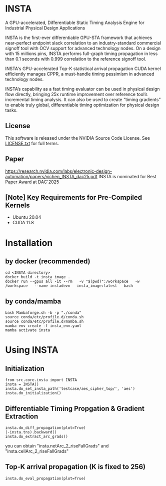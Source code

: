 # INSTA

A GPU-accelerated, Differentiable Static Timing Analysis Engine for Industrial Physical Design Applications

INSTA is the first-ever differentiable GPU-STA framework that achieves near-perfect endpoint slack correlation to an industry-standard commercial signoff tool with OCV support for advanced technology nodes. On a design with 15 millions pins, INSTA performs full-graph timing propagation in less than 0.1 seconds with 0.999 correlation to the reference signoff tool.

INSTA's GPU-accelerated Top-K statistical arrival propagation CUDA kernel efficiently manages CPPR, a must-handle timing pessimism in advanced technology nodes.

INSTA’s capability as a fast timing evaluator can be used in physical design flow directly, bringing 25x runtime improvement over reference tool’s incremental timing analysis.
It can also be used to create “timing gradients” to enable truly global, differentiable timing optimization for physical design tasks.

## License

This software is released under the NVIDIA Source Code License.
See [LICENSE.txt](LICENSE.txt) for full terms.

## Paper
https://research.nvidia.com/labs/electronic-design-automation/papers/yichen_INSTA_dac25.pdf
INSTA is nominated for Best Paper Award at DAC'2025

## [Note] Key Requirements for Pre-Compiled Kernels
- Ubuntu 20.04
- CUDA 11.8

# Installation

## by docker (recommended)
```
cd <INSTA directory>
docker build -t insta_image .
docker run --gpus all -it --rm   -v "$(pwd)":/workspace   -w /workspace   --name instadevn   insta_image:latest   bash
```

## by conda/mamba
```
bash Mambaforge.sh -b -p "./conda"
source conda/etc/profile.d/conda.sh
source conda/etc/profile.d/mamba.sh
mamba env create -f insta_env.yaml
mamba activate insta
```

# Using INSTA

## Initialization
```
from src.core.insta import INSTA
insta = INSTA()
insta.do_set_insta_path('testcase/aes_cipher_top/', 'aes')
insta.do_initialization()
```

## Differentiable Timing Propgation & Gradient Extraction
```
insta.do_diff_propagation(plot=True)
(-insta.tns).backward()
insta.do_extract_arc_grads()
```
you can obtain "insta.netArc_2_riseFallGrads" and "insta.cellArc_2_riseFallGrads"

## Top-K arrival propagation (K is fixed to 256)
```
insta.do_eval_propagation(plot=True)
```

